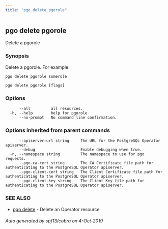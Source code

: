 ```yaml
---
title: "pgo_delete_pgorole"
---
```

## pgo delete pgorole

Delete a pgorole

### Synopsis

Delete a pgorole. For example:
    
    pgo delete pgorole somerole

```
pgo delete pgorole [flags]
```

### Options

```
      --all         all resources.
  -h, --help        help for pgorole
      --no-prompt   No command line confirmation.
```

### Options inherited from parent commands

```
      --apiserver-url string     The URL for the PostgreSQL Operator apiserver.
      --debug                    Enable debugging when true.
  -n, --namespace string         The namespace to use for pgo requests.
      --pgo-ca-cert string       The CA Certificate file path for authenticating to the PostgreSQL Operator apiserver.
      --pgo-client-cert string   The Client Certificate file path for authenticating to the PostgreSQL Operator apiserver.
      --pgo-client-key string    The Client Key file path for authenticating to the PostgreSQL Operator apiserver.
```

### SEE ALSO

* [pgo delete](/operatorcli/cli/pgo_delete/)	 - Delete an Operator resource

###### Auto generated by spf13/cobra on 4-Oct-2019
